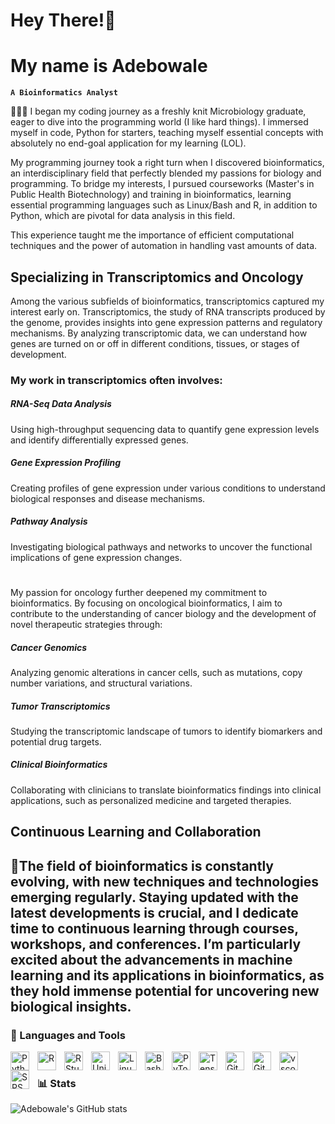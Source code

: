 # Hey There!👋
# My name is Adebowale

**`A Bioinformatics Analyst`**

👩🏻‍💻 I began my coding journey as a freshly knit Microbiology graduate, eager to dive into the programming world (I like hard things). I immersed myself in code, Python for starters, teaching myself essential concepts with absolutely no end-goal application for my learning (LOL).

My programming journey took a right turn when I discovered bioinformatics, an interdisciplinary field that perfectly blended my passions for biology and programming. To bridge my interests, I pursued courseworks (Master's in Public Health Biotechnology) and training in bioinformatics, learning essential programming languages such as Linux/Bash and R, in addition to Python, which are pivotal for data analysis in this field.

This experience taught me the importance of efficient computational techniques and the power of automation in handling vast amounts of data.

## Specializing in Transcriptomics and Oncology
Among the various subfields of bioinformatics, transcriptomics captured my interest early on. Transcriptomics, the study of RNA transcripts produced by the genome, provides insights into gene expression patterns and regulatory mechanisms. By analyzing transcriptomic data, we can understand how genes are turned on or off in different conditions, tissues, or stages of development.

### My work in transcriptomics often involves:
##### RNA-Seq Data Analysis
Using high-throughput sequencing data to quantify gene expression levels and identify differentially expressed genes.

##### Gene Expression Profiling
Creating profiles of gene expression under various conditions to understand biological responses and disease mechanisms.

##### Pathway Analysis
Investigating biological pathways and networks to uncover the functional implications of gene expression changes.
#
My passion for oncology further deepened my commitment to bioinformatics. By focusing on oncological bioinformatics, I aim to contribute to the understanding of cancer biology and the development of novel therapeutic strategies through:

##### Cancer Genomics
Analyzing genomic alterations in cancer cells, such as mutations, copy number variations, and structural variations.

##### Tumor Transcriptomics
Studying the transcriptomic landscape of tumors to identify biomarkers and potential drug targets.

##### Clinical Bioinformatics
Collaborating with clinicians to translate bioinformatics findings into clinical applications, such as personalized medicine and targeted therapies.<br/>

## Continuous Learning and Collaboration
💭The field of bioinformatics is constantly evolving, with new techniques and technologies emerging regularly. Staying updated with the latest developments is crucial, and I dedicate time to continuous learning through courses, workshops, and conferences. I’m particularly excited about the advancements in machine learning and its applications in bioinformatics, as they hold immense potential for uncovering new biological insights.<br/>
---

### 🧰 Languages and Tools

<img align="left" alt="Python" width="30px" style="padding-right:10px;" src="https://cdn.jsdelivr.net/gh/devicons/devicon/icons/python/python-plain.svg" />
<img align="left" alt="R" width="30px" style="padding-right:10px;"
src="https://cdn.jsdelivr.net/gh/devicons/devicon@latest/icons/r/r-original.svg" />
<img align="left" alt="RStudio" width="30px" style="padding-right:10px;"
src="https://cdn.jsdelivr.net/gh/devicons/devicon@latest/icons/rstudio/rstudio-original.svg" />
<img align="left" alt="Unix" width="30px" style="padding-right:10px;"
src="https://cdn.jsdelivr.net/gh/devicons/devicon@latest/icons/unix/unix-original.svg" />
<img align="left" alt="Linux" width="30px" style="padding-right:10px;" src="https://cdn.jsdelivr.net/gh/devicons/devicon/icons/linux/linux-original.svg" />
<img align="left" alt="Bash" width="30px" style="padding-right:10px;" src="https://cdn.jsdelivr.net/gh/devicons/devicon/icons/bash/bash-original.svg" />
<img align="left" alt="PyTorch" width="30px" style="padding-right:10px;"
src="https://cdn.jsdelivr.net/gh/devicons/devicon@latest/icons/pytorch/pytorch-plain-wordmark.svg" />
<img align="left" alt="TensorFlow" width="30px" style="padding-right:10px;"
src="https://cdn.jsdelivr.net/gh/devicons/devicon@latest/icons/tensorflow/tensorflow-original-wordmark.svg" />      
<img align="left" alt="Git" width="30px" style="padding-right:10px;" src="https://cdn.jsdelivr.net/gh/devicons/devicon/icons/git/git-original.svg" />
<img align="left" alt="GitHub" width="30px" style="padding-right:10px;" src="https://cdn.jsdelivr.net/gh/devicons/devicon/icons/github/github-original.svg" />
<img align="left" alt="vscode" width="30px" style="padding-right:10px;"
src="https://cdn.jsdelivr.net/gh/devicons/devicon@latest/icons/vscode/vscode-original.svg" />
<img align="left" alt="SPSS" width="30px" style="padding-right:10px;"
src="https://cdn.jsdelivr.net/gh/devicons/devicon@latest/icons/spss/spss-plain.svg" />
          
<br />

### 📊 Stats

![Adebowale's GitHub stats](https://github-readme-stats.vercel.app/api?username=eaderogba&show_icons=true&theme=gruvbox)

<!-- ![GitHub Streak](https://streak-stats.demolab.com?user=eaderogbat&theme=gruvbox&border_radius=4.5) -->

#
<!--
<details>
 <summary><h3>👨‍💻 Adebowale's Coding Journey</h3></summary>
   

-->
